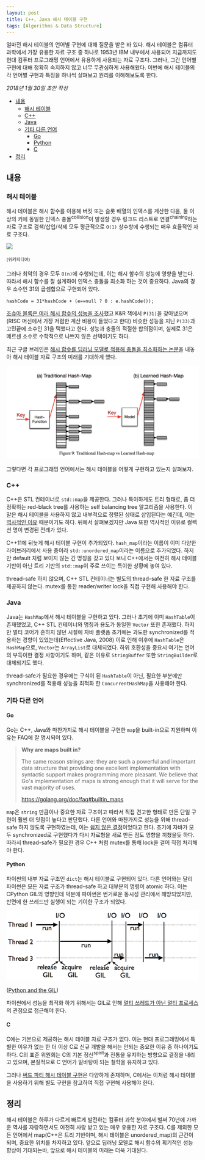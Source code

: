 ```yaml
---
layout: post
title: C++, Java 해시 테이블 구현
tags: [Algorithms & Data Structure]
---
```


<div class="message">
얼마전 해시 테이블의 언어별 구현에 대해 질문을 받은 바 있다. 해시 테이블은 컴퓨터 과학에서 가장 유용한 자료 구조 중 하나로 1953년 IBM 내부에서 사용되어 지금까지도 현대 컴퓨터 프로그래밍 언어에서 유용하게 사용되는 자료 구조다. 그러나, 그간 언어별 구현에 대해 정확히 숙지하지 않고 너무 무관심하게 사용해왔다. 이번에 해시 테이블의 각 언어별 구현과 특징을 하나씩 살펴보고 원리를 이해해보도록 한다.
</div>

*2018년 1월 30일 초안 작성*

<!-- TOC -->

- [내용](#내용)
    - [해시 테이블](#해시-테이블)
    - [C++](#c)
    - [Java](#java)
    - [기타 다른 언어](#기타-다른-언어)
        - [Go](#go)
        - [Python](#python)
        - [C](#c)
- [정리](#정리)

<!-- /TOC -->

## 내용
### 해시 테이블
해시 테이블은 해시 함수를 이용해 버킷 또는 슬롯 배열의 인덱스를 계산한 다음, 둘 이상의 키에 동일한 인덱스 충돌<sup>collision</sup>이 발생할 경우 링크드 리스트로 연결<sup>chaining</sup>하는 자료 구조로 검색/삽입/삭제 모두 평균적으로 `O(1)` 상수항에 수행되는 매우 효율적인 자료 구조다. 

<img src="https://upload.wikimedia.org/wikipedia/commons/thumb/d/d0/Hash_table_5_0_1_1_1_1_1_LL.svg/450px-Hash_table_5_0_1_1_1_1_1_LL.svg.png" />

<sup>(위키피디어)</sup>

그러나 최악의 경우 모두 `O(n)`에 수행되는데, 이는 해시 함수의 성능에 영향을 받는다. 따라서 해시 함수를 잘 설계하여 인덱스 충돌을 최소화 하는 것이 중요하다. Java의 경우 소수인 31의 곱셈합으로 구현되어 있다.

```
hashCode = 31*hashCode + (e==null ? 0 : e.hashCode());
```

[조슈아 블록은 여러 해시 함수의 성능을 조사](https://bugs.java.com/bugdatabase/view_bug.do?bug_id=4045622)했고 K&R 책에서 `P(31)`을 찾아냈으며(RISC 머신에서 가장 저렴한 계산 비용이 들었다고 한다) 비슷한 성능을 지닌 `P(33)`과 고민끝에 소수인 31을 택했다고 한다. 성능과 충돌의 적절한 합의점이며, 실제로 31은 메르센 소수로 수학적으로 나쁘지 않은 선택이기도 하다.

최근 구글 브레인은 [해시 함수를 딥러닝 모델로 적용해 충돌을 최소화하는 논문](https://arxiv.org/abs/1712.01208)을 내놓아 해시 테이블 자료 구조의 미래를 기대하게 했다.

<img src="/images/2018/hash-table/learned-hash-map.png" />

그렇다면 각 프로그래밍 언어에서는 해시 테이블을 어떻게 구현하고 있는지 살펴보자.

### C++
C++은 STL 컨테이너로 `std::map`을 제공한다. 그러나 특이하게도 트리 형태로, 좀 더 정확히는 red-black tree를 사용하는 self balancing tree 알고리즘을 사용한다. 이 말은 해시 테이블을 사용하지 않고 내부적으로 정렬된 상태로 삽입된다는 얘긴데, 이는 [역사적인 이유](https://stackoverflow.com/a/22666011/3513266) 때문이기도 하다. 뒤에서 살펴보겠지만 Java 또한 역사적인 이유로 컬렉션 명이 변경된 전례가 있다.

C++11에 뒤늦게 해시 테이블 구현이 추가되었다. `hash_map`이라는 이름이 이미 다양한 라이브러리에서 사용 중이라 `std::unordered_map`이라는 이름으로 추가되었다. 하지만 default 처럼 보이지 않는 긴 명칭을 갖고 있다 보니 C++에서는 여전히 해시 테이블 기반이 아닌 트리 기반의 `std::map`이 주로 쓰이는 특이한 상황에 놓여 있다.

thread-safe 하지 않으며, C++ STL 컨테이너는 별도의 thread-safe 한 자료 구조를 제공하지 않는다. mutex를 통한 reader/writer lock을 직접 구현해 사용해야 한다.

### Java
Java는 `HashMap`에서 해시 테이블을 구현하고 있다. 그러나 초기에 이미 `HashTable`이 존재했었고, C++ STL 컨테이너와 명칭과 용도가 동일한 `Vector` 또한 존재했다. 하지만 멀티 코어가 흔하지 않던 시절에 자바 플랫폼 초기에는 과도한 synchronized를 적용하는 경향이 있었는데(Effective Java, 2008) 이로 인해 이후에 `HashTable`은 `HashMap`으로, `Vector`는 `ArrayList`로 대체되었다. 하위 호환성을 중요시 여기는 언어의 부득이한 결정 사항이기도 하며, 같은 이유로 `StringBuffer` 또한 `StringBuilder`로 대체되기도 했다.

thread-safe가 필요한 경우에는 구식이 된 `HashTable`이 아닌, 필요한 부분에만 synchronized를 적용해 성능을 최적화 한 `ConcurrentHashMap`을 사용해야 한다.

### 기타 다른 언어
#### Go
Go는 C++, Java와 마찬가지로 해시 테이블을 구현한 `map`을 built-in으로 지원하며 이유는 FAQ에 잘 명시되어 있다.

> **Why are maps built in?**
>
> The same reason strings are: they are such a powerful and important data structure that providing one excellent implementation with syntactic support makes programming more pleasant. We believe that Go's implementation of maps is strong enough that it will serve for the vast majority of uses.
>
> <https://golang.org/doc/faq#builtin_maps>

`map`은 `string` 만큼이나 중요한 자료 구조이고 따라서 직접 견고한 형태로 만든 단일 구현이 훨씬 더 잇점이 높다고 판단했다. 다른 언어와 마찬가지로 성능을 위해 thread-safe 하지 않도록 구현하였는데, 이는 [쉽지 않은 결정](https://golang.org/doc/faq#atomic_maps)이었다고 한다. 초기에 자바가 모두 synchronized로 구현했다가 다시 자료형을 새로 만든 점도 영향을 끼쳤을듯 하다. 따라서 thread-safe가 필요한 경우 C++ 처럼 mutex를 통해 lock을 걸어 직접 처리해야 한다.

#### Python
파이썬의 내부 자료 구조인 `dict`는 해시 테이블로 구현되어 있다. 다른 언어와는 달리 파이썬은 모든 자료 구조가 thread-safe 하고 대부분의 명령이 atomic 하다. 이는 CPython GIL의 영향인데 덕분에 파이썬은 번거로운 동시성 관리에서 해방되었지만, 반면에 한 쓰레드만 실행이 되는 기이한 구조가 되었다.

<img src="/images/2018/hash-table/1516923234642.png" />

([Python and the GIL](http://boards.4chan.org/g/thread/64468331/python-and-the-gil))

파이썬에서 성능을 최적화 하기 위해서는 GIL로 인해 [멀티 쓰레드가 아닌 멀티 프로세스](https://opensource.com/article/17/4/grok-gil)의 관점으로 접근해야 한다.

#### C
C에는 기본으로 제공하는 해시 테이블 자료 구조가 없다. 이는 현대 프로그래밍에서 특별한 이유가 없는 한 더 이상 C로 신규 개발을 해서는 안되는 중요한 이유 중 하나이기도 하다. C의 표준 위원회는 C의 기본 정신<sup>spirit</sup>과 전통을 유지하는 방향으로 결정을 내리고 있으며, 본질적으로 C 언어가 밑바탕이 되는 철학을 유지하고 있다.

그러나 [써드 파티 해시 테이블 구현](https://gist.github.com/tonious/1377667/374b9601a72faf7402d3909c75b002f9061992a3)은 다양하게 존재하며, C에서는 이처럼 해시 테이블을 사용하기 위해 별도 구현을 참고하여 직접 구현해 사용해야 한다.

## 정리
해시 테이블은 하루가 다르게 빠르게 발전하는 컴퓨터 과학 분야에서 벌써 70년에 가까운 역사를 자랑하면서도 여전히 사랑 받고 있는 매우 유용한 자료 구조다. C를 제외한 모든 언어에서 map(C++은 트리 기반이며, 해시 테이블은 unordered_map)의 근간이 되며, 중요한 위치를 차지하고 있다. 앞으로 딥러닝 모델로 해시 함수의 획기적인 성능 향상이 기대되는바, 앞으로 해시 테이블의 미래는 더욱 기대된다.
